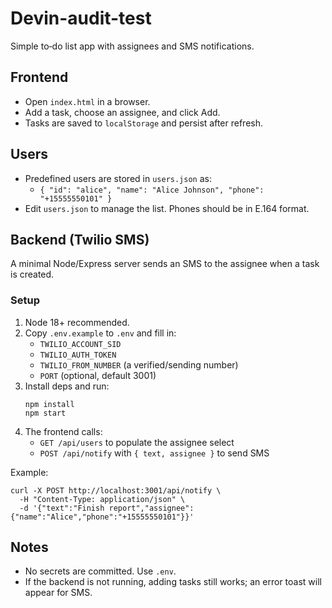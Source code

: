 # Devin-audit-test

Simple to‑do list app with assignees and SMS notifications.

## Frontend
- Open `index.html` in a browser.
- Add a task, choose an assignee, and click Add.
- Tasks are saved to `localStorage` and persist after refresh.

## Users
- Predefined users are stored in `users.json` as:
  - `{ "id": "alice", "name": "Alice Johnson", "phone": "+15555550101" }`
- Edit `users.json` to manage the list. Phones should be in E.164 format.

## Backend (Twilio SMS)
A minimal Node/Express server sends an SMS to the assignee when a task is created.

### Setup
1. Node 18+ recommended.
2. Copy `.env.example` to `.env` and fill in:
   - `TWILIO_ACCOUNT_SID`
   - `TWILIO_AUTH_TOKEN`
   - `TWILIO_FROM_NUMBER` (a verified/sending number)
   - `PORT` (optional, default 3001)
3. Install deps and run:
   ```
   npm install
   npm start
   ```
4. The frontend calls:
   - `GET /api/users` to populate the assignee select
   - `POST /api/notify` with `{ text, assignee }` to send SMS

Example:
```
curl -X POST http://localhost:3001/api/notify \
  -H "Content-Type: application/json" \
  -d '{"text":"Finish report","assignee":{"name":"Alice","phone":"+15555550101"}}'
```

## Notes
- No secrets are committed. Use `.env`.
- If the backend is not running, adding tasks still works; an error toast will appear for SMS.
